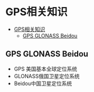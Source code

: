 # GPS相关知识

<!-- TOC -->

- [GPS相关知识](#gps相关知识)
    - [GPS GLONASS Beidou](#gps-glonass-beidou)

<!-- /TOC -->

## GPS GLONASS Beidou

- GPS 美国基本全球定位系统
- GLONASS俄国卫星定位系统
- Beidou中国卫星定位系统

